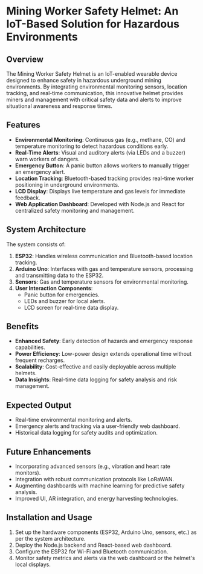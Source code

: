 # Mining Worker Safety Helmet: An IoT-Based Solution for Hazardous Environments

## Overview
The Mining Worker Safety Helmet is an IoT-enabled wearable device designed to enhance safety in hazardous underground mining environments. By integrating environmental monitoring sensors, location tracking, and real-time communication, this innovative helmet provides miners and management with critical safety data and alerts to improve situational awareness and response times.

## Features
- **Environmental Monitoring**: Continuous gas (e.g., methane, CO) and temperature monitoring to detect hazardous conditions early.
- **Real-Time Alerts**: Visual and auditory alerts (via LEDs and a buzzer) warn workers of dangers.
- **Emergency Button**: A panic button allows workers to manually trigger an emergency alert.
- **Location Tracking**: Bluetooth-based tracking provides real-time worker positioning in underground environments.
- **LCD Display**: Displays live temperature and gas levels for immediate feedback.
- **Web Application Dashboard**: Developed with Node.js and React for centralized safety monitoring and management.

## System Architecture
The system consists of:
1. **ESP32**: Handles wireless communication and Bluetooth-based location tracking.
2. **Arduino Uno**: Interfaces with gas and temperature sensors, processing and transmitting data to the ESP32.
3. **Sensors**: Gas and temperature sensors for environmental monitoring.
4. **User Interaction Components**:
   - Panic button for emergencies.
   - LEDs and buzzer for local alerts.
   - LCD screen for real-time data display.

## Benefits
- **Enhanced Safety**: Early detection of hazards and emergency response capabilities.
- **Power Efficiency**: Low-power design extends operational time without frequent recharges.
- **Scalability**: Cost-effective and easily deployable across multiple helmets.
- **Data Insights**: Real-time data logging for safety analysis and risk management.

## Expected Output
- Real-time environmental monitoring and alerts.
- Emergency alerts and tracking via a user-friendly web dashboard.
- Historical data logging for safety audits and optimization.

## Future Enhancements
- Incorporating advanced sensors (e.g., vibration and heart rate monitors).
- Integration with robust communication protocols like LoRaWAN.
- Augmenting dashboards with machine learning for predictive safety analysis.
- Improved UI, AR integration, and energy harvesting technologies.

## Installation and Usage
1. Set up the hardware components (ESP32, Arduino Uno, sensors, etc.) as per the system architecture.
2. Deploy the Node.js backend and React-based web dashboard.
3. Configure the ESP32 for Wi-Fi and Bluetooth communication.
4. Monitor safety metrics and alerts via the web dashboard or the helmet's local displays.

